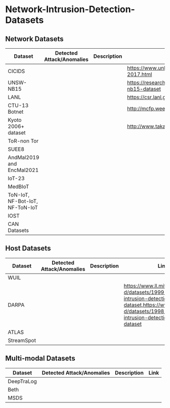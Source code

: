 # Network-Intrusion-Detection-Datasets

## Network Datasets

| Dataset                         | Detected Attack/Anomalies | Description | Link |
|---------------------------------|---------------------------|-------------|----|
| CICIDS                          |                           |             |https://www.unb.ca/cic/datasets/ids-2017.html   |
| UNSW-NB15                       |                           |             |https://research.unsw.edu.au/projects/unsw-nb15-dataset  |
| LANL                            |                           |             |https://csr.lanl.gov/data/cyber1/    |
| CTU-13 Botnet                   |                           |             |http://mcfp.weebly.com/    |
| Kyoto 2006+ dataset             |                           |             |http://www.takakura.com/Kyoto_data/    |
| ToR-non Tor                     |                           |             |    |
| SUEE8                           |                           |             |    |
| AndMal2019 and EncMal2021       |                           |             |    |
| IoT-23                          |                           |             |    |
| MedBIoT                         |                           |             |    |
| ToN-IoT, NF-Bot-IoT, NF-ToN-IoT |                           |             |    |
| IOST                            |                           |             |    |
| CAN Datasets                    |                           |             |    |

## Host Datasets

| Dataset                         | Detected Attack/Anomalies | Description | Link                                                                                    |
|---------------------------------|---------------------------|-------------|-----------------------------------------------------------------------------------------|
| WUIL                            |                           |             |                                                                                         |
| DARPA                           |                           |             | https://www.ll.mit.edu/r-d/datasets/1999-darpa-intrusion-detection-evaluation-dataset,https://www.ll.mit.edu/r-d/datasets/1998-darpa-intrusion-detection-evaluation-dataset  |
| ATLAS                           |                           |             |                                                                                         |
| StreamSpot                      |                           |             |                                                                                         |

## Multi-modal Datasets


| Dataset    | Detected Attack/Anomalies | Description | Link |
|------------|---------------------------|-------------|------|
| DeepTraLog |                           |             |      |
| Beth       |                           |             |      |
| MSDS       |                           |             |      |